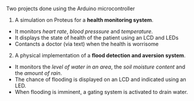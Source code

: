 Two projects done using the Arduino microcontroller<br>

1. A simulation on Proteus for a <b>health monitoring system</b>. <br>
  * It monitors <i>heart rate</i>, <i>blood presssure</i> and <i>temperature</i>. <br>
  * It displays the state of health of the patient using an LCD and LEDs <br>
  * Contancts a doctor (via text) when the health is worrisome <br>

2. A physical implementation of a <b>flood detection and aversion system</b>. <br>
  * It monitors the <i>level of water in an area</i>, the <i>soil moisture content</i> and the <i>amount of rain</i>. <br>
  * The chance of flooding is displayed on an LCD and indicated using an LED.<br>
  * When flooding is imminent, a gating system is activated to drain water. <br>
